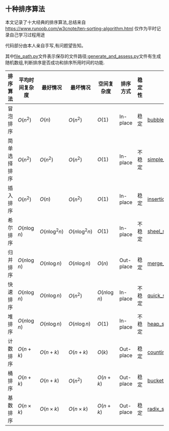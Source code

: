 ## 十种排序算法

本文记录了十大经典的排序算法,总结来自 https://www.runoob.com/w3cnote/ten-sorting-algorithm.html 仅作为平时记录自己学习过程用途

代码部分由本人亲自手写,有问题望告知。

其中[file_path.py](https://github.com/water674/Zergen.X/blob/%E6%8E%92%E5%BA%8F/file_path.py)文件表示保存的文件路径;[generate_and_assess.py](https://github.com/water674/Zergen.X/blob/%E6%8E%92%E5%BA%8F/generate_and_assess.py)文件有生成随机数组,判断排序是否成功和排序所用时间的功能.

  | 排序算法     | 平均时间复杂度 | 最好情况        | 最坏情况          | 空间复杂度     |   排序方式   | 稳定性   |    链接   |
  | ------------ | ------------- | -------------  | -----------------| -----------   | ---------    | --------| -------- |
  | 冒泡排序     | $O(n^2)$       | $O(n)$         |  $O(n^2)$        | $O(1)$        | In-place     | 稳定     | [bubble_sort.py](https://github.com/water674/Zergen.X/blob/%E6%8E%92%E5%BA%8F/bubble_sort.py)|
  | 简单选择排序  |$O(n^2)$       | $O(n^2)$       |  $O(n^2)$         | $O(1)$       | In-place     | 不稳定   | [simple_selection_sort.py](https://github.com/water674/Zergen.X/blob/%E6%8E%92%E5%BA%8F/simple_selection_sort.py) |
  | 插入排序     | $O(n^2)$       | $O(n)$         | $O(n^2)$          | $O(1)$       | In-place     | 稳定     | [insertion_sort.py](https://github.com/water674/Zergen.X/blob/%E6%8E%92%E5%BA%8F/insertion_sort.py) |
  | 希尔排序     | $O(n \log n)$  |$O(n \log^{2}n)$|$O(n \log^{2}n)$   | $O(1)$       | In-place     | 不稳定   | [sheel_sort.py](https://github.com/water674/Zergen.X/blob/%E6%8E%92%E5%BA%8F/shell_sort.py) |
  | 归并排序     |$O(n \log n)$   | $O(n \log n)$  | $O(n \log n)$     | $O(n)$       | Out-place    | 稳定     | [merge_sort.py](https://github.com/water674/Zergen.X/blob/%E6%8E%92%E5%BA%8F/merge_sort.py) |
  | 快速排序     | $O(n \log n)$  | $O(n \log n)$  | $O(n^2)$          | $O(n \log n)$| In-place     | 不稳定   | [quick_sort.py](https://github.com/water674/Zergen.X/blob/%E6%8E%92%E5%BA%8F/quick_sort.py) |
  | 堆排序       |$O(n \log n)$   |$O(n \log n)$   | $O(n \log n)$     | $O(1)$       | In-place     | 不稳定   | [heap_sort.py](https://github.com/water674/Zergen.X----Data-Structures-and-Algorithms/blob/%E6%8E%92%E5%BA%8F/heap_sort.py) |
  | 计数排序     | $O(n+k)$       | $O(n+k)$       | $O(n+k)$          | $O(k)$       | Out-place    | 稳定     | [counting_sort.py](https://github.com/water674/Zergen.X----Data-Structures-and-Algorithms/blob/%E6%8E%92%E5%BA%8F/counting_sort.py) |
  | 桶排序       | $O(n+k)$       | $O(n+k)$       | $O(n^2)$          | $O(n+k)$     | Out-place    | 稳定     | [bucket_sort.py](https://github.com/water674/Zergen.X----Data-Structures-and-Algorithms/blob/%E6%8E%92%E5%BA%8F/bucket_sort.py) |
  | 基数排序     | $O(n \times k)$| $O(n \times k)$| $O(n \times k)$   | $O(n+k)$     | Out-place    | 稳定     | [radix_sort.py](https://github.com/water674/Zergen.X----Data-Structures-and-Algorithms/blob/%E6%8E%92%E5%BA%8F/radix_sort.py) |


